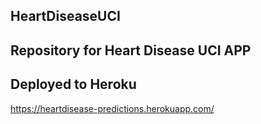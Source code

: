 ## HeartDiseaseUCI
## Repository for Heart Disease UCI APP
## Deployed to Heroku
https://heartdisease-predictions.herokuapp.com/
